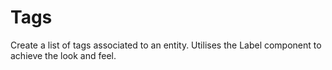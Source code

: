 # Tags

Create a list of tags associated to an entity. Utilises the Label component to
achieve the look and feel.
